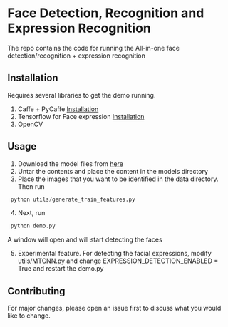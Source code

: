 # Face Detection, Recognition and Expression Recognition

The repo contains the code for running the All-in-one face detection/recognition + expression recognition

## Installation

Requires several libraries to get the demo running.

1. Caffe + PyCaffe [Installation](http://caffe.berkeleyvision.org/installation.html)
2. Tensorflow for Face expression [Installation](https://www.tensorflow.org/install/pip)
3. OpenCV


## Usage

1. Download the model files from [here](https://drive.google.com/file/d/1Y3KXEX3BsuZYtgQUXCYjC_4WD-irdYsP/view?usp=sharing)
2. Untar the contents and place the content in the models directory
3. Place the images that you want to be identified in the data directory. Then run 

``` Python
 python utils/generate_train_features.py 
```

4. Next, run
``` Python
 python demo.py 
```

A window will open and will start detecting the faces

5. Experimental feature.
For detecting the facial expressions, modify utils/MTCNN.py and change EXPRESSION_DETECTION_ENABLED = True and restart the demo.py


 

## Contributing
For major changes, please open an issue first to discuss what you would like to change.
